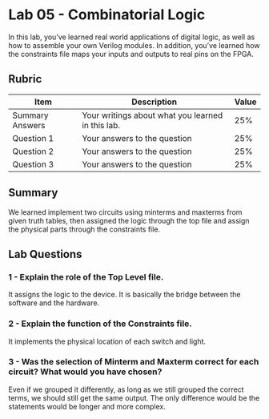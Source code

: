 # Lab 05 - Combinatorial Logic

In this lab, you’ve learned real world applications of digital logic, as well
as how to assemble your own Verilog modules. In addition, you’ve learned how
the constraints file maps your inputs and outputs to real pins on the FPGA.

## Rubric

| Item | Description | Value |
| ---- | ----------- | ----- |
| Summary Answers | Your writings about what you learned in this lab. | 25% |
| Question 1 | Your answers to the question | 25% |
| Question 2 | Your answers to the question | 25% |
| Question 3 | Your answers to the question | 25% |

## Summary
We learned implement two circuits using minterms and maxterms from given truth tables, then assigned the logic through the top file and assign the physical parts through the constraints file.

## Lab Questions

### 1 - Explain the role of the Top Level file.
It assigns the logic to the device. It is basically the bridge between the software and the hardware.

### 2 - Explain the function of the Constraints file.
It implements the physical location of each switch and light.

### 3 - Was the selection of Minterm and Maxterm correct for each circuit? What would you have chosen?
Even if we grouped it differently, as long as we still grouped the correct terms, we should still get the same output. The only difference would be the statements would be longer and more complex.

